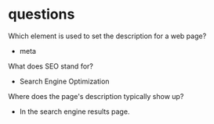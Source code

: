 # questions

Which element is used to set the description for a web page?

* meta

What does SEO stand for?

* Search Engine Optimization

Where does the page's description typically show up?

* In the search engine results page.
